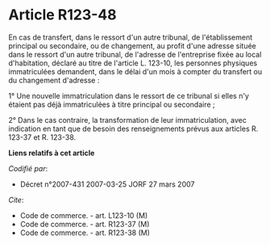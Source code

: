# Article R123-48

En cas de transfert, dans le ressort d'un autre tribunal, de l'établissement principal ou secondaire, ou de changement, au
profit d'une adresse située dans le ressort d'un autre tribunal, de l'adresse de l'entreprise fixée au local d'habitation,
déclaré au titre de l'article L. 123-10, les personnes physiques immatriculées demandent, dans le délai d'un mois à compter
du transfert ou du changement d'adresse :

1° Une nouvelle immatriculation dans le ressort de ce tribunal si elles n'y étaient pas déjà immatriculées à titre principal
ou secondaire ;

2° Dans le cas contraire, la transformation de leur immatriculation, avec indication en tant que de besoin des renseignements
prévus aux articles R. 123-37 et R. 123-38.

**Liens relatifs à cet article**

_Codifié par_:

  - Décret n°2007-431 2007-03-25 JORF 27 mars 2007

_Cite_:

  - Code de commerce. - art. L123-10 (M)
  - Code de commerce. - art. R123-37 (M)
  - Code de commerce. - art. R123-38 (M)
